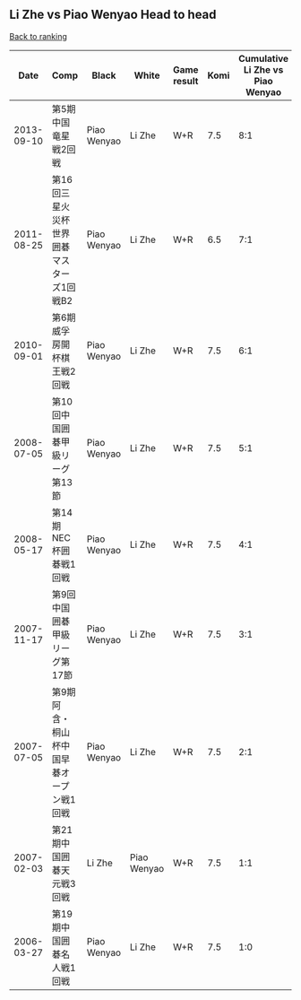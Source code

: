 ## Li Zhe vs Piao Wenyao Head to head

[Back to ranking](../../index.md)




| **Date** | **Comp** | **Black** | **White** | **Game result** | **Komi** | **Cumulative Li Zhe vs Piao Wenyao** | **Li Zhe streak** | **Piao Wenyao streak** | 
| --- | --- | --- | --- | --- | --- | --- | --- | --- |
| 2013-09-10 | 第5期中国竜星戦2回戦 | Piao Wenyao | Li Zhe | W+R | 7.5 | 8:1 | 7 | 0 | 
| 2011-08-25 | 第16回三星火災杯世界囲碁マスターズ1回戦B2 | Piao Wenyao | Li Zhe | W+R | 6.5 | 7:1 | 6 | 0 | 
| 2010-09-01 | 第6期威孚房開杯棋王戦2回戦 | Piao Wenyao | Li Zhe | W+R | 7.5 | 6:1 | 5 | 0 | 
| 2008-07-05 | 第10回中国囲碁甲級リーグ第13節 | Piao Wenyao | Li Zhe | W+R | 7.5 | 5:1 | 4 | 0 | 
| 2008-05-17 | 第14期NEC杯囲碁戦1回戦 | Piao Wenyao | Li Zhe | W+R | 7.5 | 4:1 | 3 | 0 | 
| 2007-11-17 | 第9回中国囲碁甲級リーグ第17節 | Piao Wenyao | Li Zhe | W+R | 7.5 | 3:1 | 2 | 0 | 
| 2007-07-05 | 第9期阿含・桐山杯中国早碁オープン戦1回戦 | Piao Wenyao | Li Zhe | W+R | 7.5 | 2:1 | 1 | 0 | 
| 2007-02-03 | 第21期中国囲碁天元戦3回戦 | Li Zhe | Piao Wenyao | W+R | 7.5 | 1:1 | 0 | 1 | 
| 2006-03-27 | 第19期中国囲碁名人戦1回戦 | Piao Wenyao | Li Zhe | W+R | 7.5 | 1:0 | 1 | 0 |




